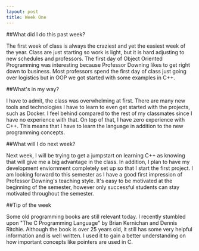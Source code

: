 ```yaml
---
layout: post
title: Week One
---
```


##What did I do this past week?

The first week of class is always the craziest and yet the easiest week of the year.  Class are just starting so work is light, but it is hard adjusting to new schedules and professors.  The first day of Object Oriented Programming was interesting because Professor Downing likes to get right down to business.  Most professors spend the first day of class just going over logistics but in OOP we got started with some examples in C++.  

##What's in my way?

I have to admit, the class was overwhelming at first.  There are many new tools and technologies I have to learn to even get started with the projects, such as Docker. I feel behind compared to the rest of my classmates since I have no experience with that.  On top of that, I have zero experience with C++.  This means that I have to learn the language in addition to the new programming concepts.  

##What will I do next week?

Next week, I will be trying to get a jumpstart on learning C++ as knowing that will give me a big advantage in the class.  In addition, I plan to have my development enviornment completely set up so that I start the first project.  I am looking forward to this semester as I have a good first impression of Professor Downing's teaching style. It's easy to be motivated at the beginning of the semester, however only successful students can stay motivated throughout the semester.

##Tip of the week

Some old programming books are still relevant today.  I recently stumbled upon "The C Programming Language" by Brian Kernichan and Dennis Ritchie.  Although the book is over 25 years old, it still has some very helpful information and is well written.  I used it to gain a better understanding on how important concepts like pointers are used in C.

